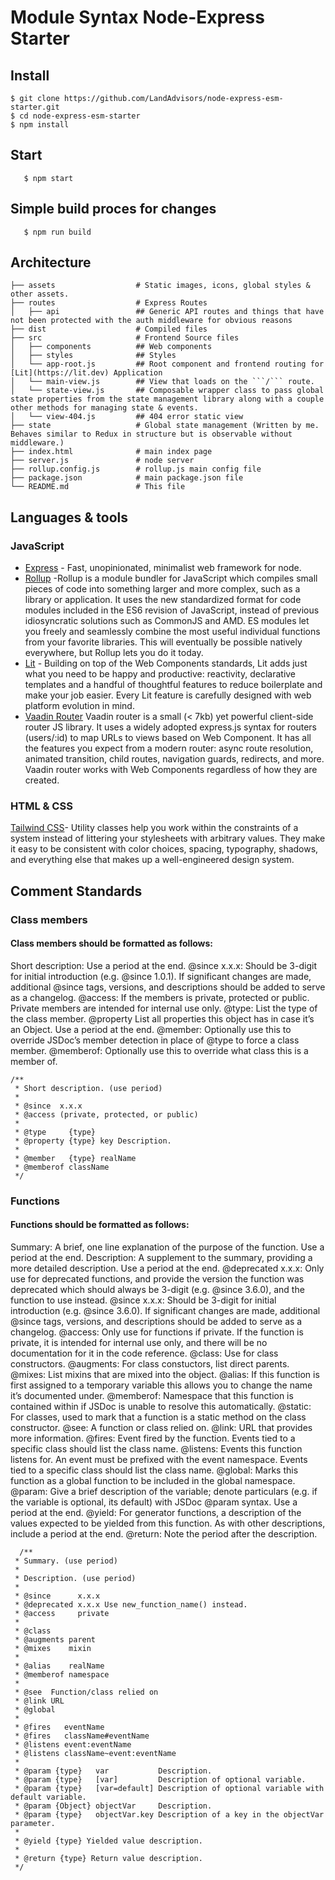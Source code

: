 
# Module Syntax Node-Express Starter

## Install

    $ git clone https://github.com/LandAdvisors/node-express-esm-starter.git
    $ cd node-express-esm-starter
    $ npm install

## Start
```
   $ npm start
```
## Simple build proces for changes
```
   $ npm run build
```
## Architecture
```.
├── assets                  # Static images, icons, global styles & other assets.
├── routes                  # Express Routes
│   ├── api                 ## Generic API routes and things that have not been protected with the auth middleware for obvious reasons
├── dist                    # Compiled files
├── src                     # Frontend Source files
│   ├── components          ## Web components
│   ├── styles              ## Styles 
│   └── app-root.js         ## Root component and frontend routing for [Lit](https://lit.dev) Application
│   └── main-view.js        ## View that loads on the ```/``` route.
│   └── state-view.js       ## Composable wrapper class to pass global state properties from the state management library along with a couple other methods for managing state & events.
│   └── view-404.js         ## 404 error static view
├── state                   # Global state management (Written by me. Behaves similar to Redux in structure but is observable without middleware.)
├── index.html              # main index page
├── server.js               # node server
├── rollup.config.js        # rollup.js main config file
├── package.json            # main package.json file
└── README.md               # This file
```
## Languages & tools

### JavaScript

- [Express](https://www.npmjs.com/package/express) - Fast, unopinionated, minimalist web framework for node.
- [Rollup](https://rollupjs.org/guide/en/) -Rollup is a module bundler for JavaScript which compiles small pieces of code into something larger and more complex, such as a library or application. It uses the new standardized format for code modules included in the ES6 revision of JavaScript, instead of previous idiosyncratic solutions such as CommonJS and AMD. ES modules let you freely and seamlessly combine the most useful individual functions from your favorite libraries. This will eventually be possible natively everywhere, but Rollup lets you do it today.
- [Lit](https://lit.dev) - Building on top of the Web Components standards, Lit adds just what you need to be happy and productive: reactivity, declarative templates and a handful of thoughtful features to reduce boilerplate and make your job easier. Every Lit feature is carefully designed with web platform evolution in mind.
- [Vaadin Router](https://vaadin.com/router) Vaadin router is a small (< 7kb) yet powerful client-side router JS library. It uses a widely adopted express.js syntax for routers (users/:id) to map URLs to views based on Web Component. It has all the features you expect from a modern router: async route resolution, animated transition, child routes, navigation guards, redirects, and more. Vaadin router works with Web Components regardless of how they are created.

### HTML &  CSS
[Tailwind CSS](https://tailwindcss.com/)- Utility classes help you work within the constraints of a system instead of littering your stylesheets with arbitrary values. They make it easy to be consistent with color choices, spacing, typography, shadows, and everything else that makes up a well-engineered design system.


## Comment Standards

### Class members
#### Class members should be formatted as follows:

Short description: Use a period at the end.
@since x.x.x: Should be 3-digit for initial introduction (e.g. @since 1.0.1). If significant changes are made, additional @since tags, versions, and descriptions should be added to serve as a changelog.
@access: If the members is private, protected or public. Private members are intended for internal use only.
@type: List the type of the class member.
@property List all properties this object has in case it’s an Object. Use a period at the end.
@member: Optionally use this to override JSDoc’s member detection in place of @type to force a class member.
@memberof: Optionally use this to override what class this is a member of.

```
/**
 * Short description. (use period)
 *
 * @since  x.x.x
 * @access (private, protected, or public)
 *
 * @type     {type}
 * @property {type} key Description.
 *
 * @member   {type} realName
 * @memberof className
 */
 ```

### Functions
#### Functions should be formatted as follows:

Summary: A brief, one line explanation of the purpose of the function. Use a period at the end.
Description: A supplement to the summary, providing a more detailed description. Use a period at the end.
@deprecated x.x.x: Only use for deprecated functions, and provide the version the function was deprecated which should always be 3-digit (e.g. @since 3.6.0), and the function to use instead.
@since x.x.x: Should be 3-digit for initial introduction (e.g. @since 3.6.0). If significant changes are made, additional @since tags, versions, and descriptions should be added to serve as a changelog.
@access: Only use for functions if private. If the function is private, it is intended for internal use only, and there will be no documentation for it in the code reference.
@class: Use for class constructors.
@augments: For class constuctors, list direct parents.
@mixes: List mixins that are mixed into the object.
@alias: If this function is first assigned to a temporary variable this allows you to change the name it’s documented under.
@memberof: Namespace that this function is contained within if JSDoc is unable to resolve this automatically.
@static: For classes, used to mark that a function is a static method on the class constructor.
@see: A function or class relied on.
@link: URL that provides more information.
@fires: Event fired by the function. Events tied to a specific class should list the class name.
@listens: Events this function listens for. An event must be prefixed with the event namespace. Events tied to a specific class should list the class name.
@global: Marks this function as a global function to be included in the global namespace.
@param: Give a brief description of the variable; denote particulars (e.g. if the variable is optional, its default) with JSDoc @param syntax. Use a period at the end.
@yield: For generator functions, a description of the values expected to be yielded from this function. As with other descriptions, include a period at the end.
@return: Note the period after the description.

```
  /**
 * Summary. (use period)
 *
 * Description. (use period)
 *
 * @since      x.x.x
 * @deprecated x.x.x Use new_function_name() instead.
 * @access     private
 *
 * @class
 * @augments parent
 * @mixes    mixin
 *
 * @alias    realName
 * @memberof namespace
 *
 * @see  Function/class relied on
 * @link URL
 * @global
 *
 * @fires   eventName
 * @fires   className#eventName
 * @listens event:eventName
 * @listens className~event:eventName
 *
 * @param {type}   var           Description.
 * @param {type}   [var]         Description of optional variable.
 * @param {type}   [var=default] Description of optional variable with default variable.
 * @param {Object} objectVar     Description.
 * @param {type}   objectVar.key Description of a key in the objectVar parameter.
 *
 * @yield {type} Yielded value description.
 *
 * @return {type} Return value description.
 */
 ```
